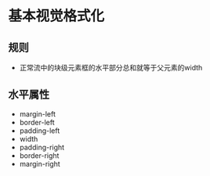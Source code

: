 # 基本视觉格式化
## 规则
* 正常流中的块级元素框的水平部分总和就等于父元素的width

## 水平属性
* margin-left  
* border-left  
* padding-left  
* width  
* padding-right  
* border-right  
* margin-right